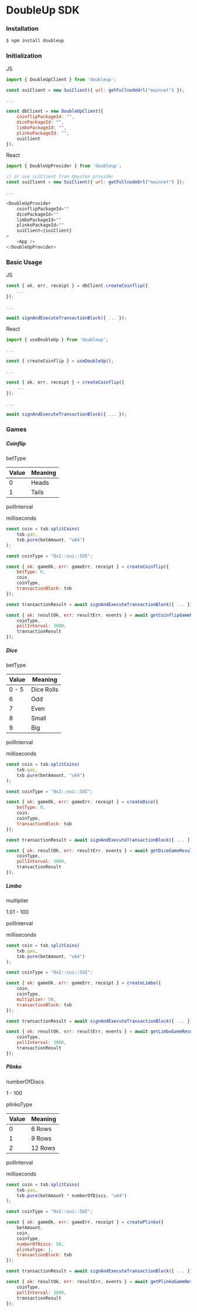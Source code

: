 # DoubleUp SDK

### Installation

```sh
$ npm install doubleup
```

### Initialization

JS

```js
import { DoubleUpClient } from 'doubleup';

const suiClient = new SuiClient({ url: getFullnodeUrl("mainnet") });

...

const dbClient = new DoubleUpClient({
    coinflipPackageId: "",
    dicePackageId: "",
    limboPackageId: "",
    plinkoPackageId: "",
    suiClient
});
```

React

```js
import { DoubleUpProvider } from 'doubleup';

// or use suiClient from @mysten provider
const suiClient = new SuiClient({ url: getFullnodeUrl("mainnet") });

...

<DoubleUpProvider
    coinflipPackageId=""
    dicePackageId=""
    limboPackageId=""
    plinkoPackageId=""
    suiClient={suiClient}
>
    <App />
</DoubleUpProvider>
```

### Basic Usage

JS

```js
const { ok, err, receipt } = dbClient.createCoinflip({
    ...
});

...

await signAndExecuteTransactionBlock({ ... });
```

React

```js
import { useDoubleUp } from 'doubleup';

...

const { createCoinflip } = useDoubleUp();

...

const { ok, err, receipt } = createCoinflip({
    ...
});

...

await signAndExecuteTransactionBlock({ ... });
```

### Games

##### Coinflip

betType

| Value | Meaning |
| ----- | ------- |
|   0   |  Heads  |
|   1   |  Tails  |

pollInterval

milliseconds


```js
const coin = txb.splitCoins(
    txb.gas,
    txb.pure(betAmount, "u64")
);

const coinType = "0x2::sui::SUI";

const { ok: gameOk, err: gameErr, receipt } = createCoinflip({
    betType: 0,
    coin,
    coinType,
    transactionBlock: txb
});

const transactionResult = await signAndExecuteTransactionBlock({ ... });

const { ok: resultOk, err: resultErr, events } = await getCoinflipGameResult({
    coinType,
    pollInterval: 3000,
    transactionResult
});
```

##### Dice

betType

| Value | Meaning    |
| ----- | ---------- |
| 0 - 5 | Dice Rolls |
|   6   | Odd        |
|   7   | Even       |
|   8   | Small      |
|   9   | Big        |

pollInterval

milliseconds


```js
const coin = txb.splitCoins(
    txb.gas,
    txb.pure(betAmount, "u64")
);

const coinType = "0x2::sui::SUI";

const { ok: gameOk, err: gameErr, receipt } = createDice({
    betType: 0,
    coin,
    coinType,
    transactionBlock: txb
});

const transactionResult = await signAndExecuteTransactionBlock({ ... });

const { ok: resultOk, err: resultErr, events } = await getDiceGameResult({
    coinType,
    pollInterval: 3000,
    transactionResult
});
```

##### Limbo

multiplier

1.01 - 100

pollInterval

milliseconds


```js
const coin = txb.splitCoins(
    txb.gas,
    txb.pure(betAmount, "u64")
);

const coinType = "0x2::sui::SUI";

const { ok: gameOk, err: gameErr, receipt } = createLimbo({
    coin,
    coinType,
    multiplier: 50,
    transactionBlock: txb
});

const transactionResult = await signAndExecuteTransactionBlock({ ... });

const { ok: resultOk, err: resultErr, events } = await getLimboGameResult({
    coinType,
    pollInterval: 3000,
    transactionResult
});
```

##### Plinko

numberOfDiscs

1 - 100

plinkoType

| Value | Meaning |
| ----- | ------- |
|   0   | 6 Rows  |
|   1   | 9 Rows  |
|   2   | 12 Rows |

pollInterval

milliseconds


```js
const coin = txb.splitCoins(
    txb.gas,
    txb.pure(betAmount * numberOfDiscs, "u64")
);

const coinType = "0x2::sui::SUI";

const { ok: gameOk, err: gameErr, receipt } = createPlinko({
    betAmount,
    coin,
    coinType,
    numberOfDiscs: 50,
    plinkoType: 1,
    transactionBlock: txb
});

const transactionResult = await signAndExecuteTransactionBlock({ ... });

const { ok: resultOk, err: resultErr, events } = await getPlinkoGameResult({
    coinType,
    pollInterval: 3000,
    transactionResult
});
```
